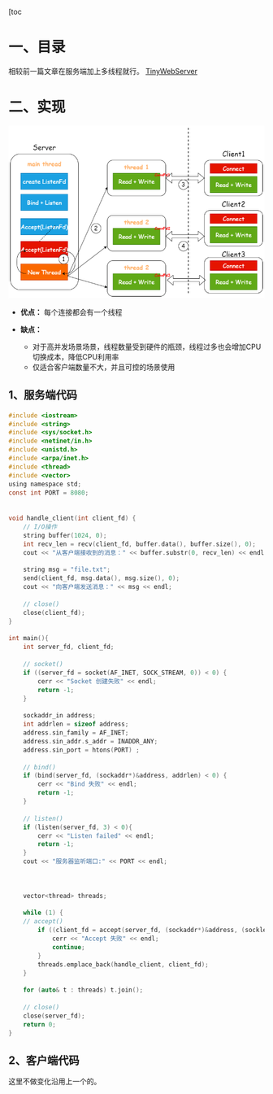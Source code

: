 [toc

# 一、目录
相较前一篇文章在服务端加上多线程就行。
[TinyWebServer](https://github.com/AidenYuanDev/TinyWebServer)

# 二、实现
![单Accept+多线程读写业务(无IO复用)](图片/单Accept+多线程读写业务(无IO复用).png)
- **优点：** 每个连接都会有一个线程
- **缺点：** 
	
	- 对于高并发场景场景，线程数量受到硬件的瓶颈，线程过多也会增加CPU切换成本，降低CPU利用率
	- 仅适合客户端数量不大，并且可控的场景使用

## 1、服务端代码
~~~c
#include <iostream>
#include <string>
#include <sys/socket.h>
#include <netinet/in.h>
#include <unistd.h>
#include <arpa/inet.h>
#include <thread>
#include <vector>
using namespace std;
const int PORT = 8080;
    

void handle_client(int client_fd) {
    // I/O操作
    string buffer(1024, 0);
    int recv_len = recv(client_fd, buffer.data(), buffer.size(), 0);
    cout << "从客户端接收到的消息：" << buffer.substr(0, recv_len) << endl;

    string msg = "file.txt";
    send(client_fd, msg.data(), msg.size(), 0);
    cout << "向客户端发送消息：" << msg << endl;

    // close()
    close(client_fd);
}

int main(){
    int server_fd, client_fd;

    // socket()
    if ((server_fd = socket(AF_INET, SOCK_STREAM, 0)) < 0) {
        cerr << "Socket 创建失败" << endl;
        return -1;
    }

    sockaddr_in address;
    int addrlen = sizeof address;
    address.sin_family = AF_INET;
    address.sin_addr.s_addr = INADDR_ANY;
    address.sin_port = htons(PORT) ;

    // bind()
    if (bind(server_fd, (sockaddr*)&address, addrlen) < 0) {
        cerr << "Bind 失败" << endl;
        return -1;
    }

    // listen()
    if (listen(server_fd, 3) < 0){
        cerr << "Listen failed" << endl;
        return -1;
    } 
    cout << "服务器监听端口:" << PORT << endl;

    

    vector<thread> threads;

    while (1) {
    // accept()
        if ((client_fd = accept(server_fd, (sockaddr*)&address, (socklen_t*)&addrlen)) < 0) {
            cerr << "Accept 失败" << endl;
            continue;
        }
        threads.emplace_back(handle_client, client_fd);
    }

    for (auto& t : threads) t.join();

    // close()
    close(server_fd);
    return 0;
}
~~~

## 2、客户端代码
这里不做变化沿用上一个的。

